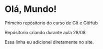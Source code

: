 # Olá, Mundo!
 Primeiro repósitorio do curso de GIt e GitHub

 Repósitorio criando durante aula 28/08


Essa linha eu adicionei diretamente no site.
